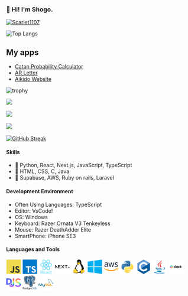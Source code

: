 ### 👋 Hi! I'm Shogo.

<p align="left">
  <a href="https://github.com/Scarlet1107/Scarlet1107/"　target="_blank" rel="noopener noreferrer">
    <img src="https://komarev.com/ghpvc/?username=Scarlet1107" alt="Scarlet1107" />
  </a>
</p>

<p align="left">
  <img alt="Top Langs" height="150px" src="https://github-readme-stats.vercel.app/api/top-langs/?username=Scarlet1107&layout=compact&count_private=true&show_icons=true&show_icons=true&theme=onedark" />
</p>

<h2 align="left">
    My apps
</h2>

- [Catan Probability Calculator](https://catan-probability-calculator.vercel.app/)
- [AR Letter](https://fuwa-letter.com/)
- [Aikido Website](https://yuuyuukai-aikido.com/)

![trophy](https://github-profile-trophy.vercel.app/?username=Scarlet1107&theme=gruvbox)

[![](https://raw.githubusercontent.com/Scarlet1107/Scarlet1107/master/profile-summary-card-output/dracula/0-profile-details.svg)](https://github.com/vn7n24fzkq/github-profile-summary-cards)

[![](https://raw.githubusercontent.com/Scarlet1107/Scarlet1107/master/profile-summary-card-output/dracula/1-repos-per-language.svg)](https://github.com/vn7n24fzkq/github-profile-summary-cards)

[![](https://raw.githubusercontent.com/Scarlet1107/Scarlet1107/master/profile-summary-card-output/dracula/2-most-commit-language.svg)](https://github.com/vn7n24fzkq/github-profile-summary-cards)

[![GitHub Streak](http://github-readme-streak-stats.herokuapp.com?user=Scarlet1107&theme=dark&hide_border=true&currStreakNum=DD2727)](https://git.io/streak-stats)

#### Skills

- 🥇 Python, React, Next.js, JavaScript, TypeScript
- 🥈 HTML, CSS, C, Java
- 🥉 Supabase, AWS, Ruby on rails, Laravel

#### Development Environment

- Often Using Languages: TypeScript
- Editor: VsCode!
- OS: Windows
- Keyboard: Razer Ornata V3 Tenkeyless
- Mouse: Razer DeathAdder Elite
- SmartPhone: iPhone SE3

#### Languages and Tools

<p align="left">
  <img src="https://raw.githubusercontent.com/devicons/devicon/master/icons/javascript/javascript-original.svg" alt="javascript" width="40" height="40"/>
  <img src="https://raw.githubusercontent.com/devicons/devicon/master/icons/typescript/typescript-original.svg" alt="typescript" width="40" height="40"/>
  <img src="https://raw.githubusercontent.com/devicons/devicon/master/icons/react/react-original-wordmark.svg" alt="react" width="40" height="40"/>
  <img src="https://raw.githubusercontent.com/devicons/devicon/master/icons/nextjs/nextjs-original-wordmark.svg" alt="nextjs" width="40" height="40"/>
  <img src="https://raw.githubusercontent.com/devicons/devicon/master/icons/linux/linux-original.svg" alt="linux" width="40" height="40"/>
  <img src="https://raw.githubusercontent.com/devicons/devicon/master/icons/windows8/windows8-original.svg" alt="windows" width="40" height="40"/>
  <img src="https://raw.githubusercontent.com/devicons/devicon/master/icons/amazonwebservices/amazonwebservices-original-wordmark.svg" alt="aws" width="40" height="40"/>
  <img src="https://raw.githubusercontent.com/devicons/devicon/master/icons/python/python-original.svg" alt="python" width="40" height="40"/>
  <img src="https://raw.githubusercontent.com/devicons/devicon/master/icons/c/c-original.svg" alt="c" width="40" height="40"/>
  <img src="https://raw.githubusercontent.com/devicons/devicon/master/icons/java/java-original.svg" alt="java" width="40" height="40"/>
  <img src="https://raw.githubusercontent.com/devicons/devicon/master/icons/slack/slack-original-wordmark.svg" alt="slack" width="40" height="40"/>
  <img src="https://raw.githubusercontent.com/devicons/devicon/master/icons/discordjs/discordjs-original.svg" alt="discord" width="40" height="40"/>
  <img src="https://raw.githubusercontent.com/devicons/devicon/master/icons/postgresql/postgresql-original-wordmark.svg" alt="supabase" width="40" height="40"/>
  <img src="https://raw.githubusercontent.com/devicons/devicon/master/icons/mysql/mysql-original-wordmark.svg" alt="mysql" width="40" height="40"/>
</p>
